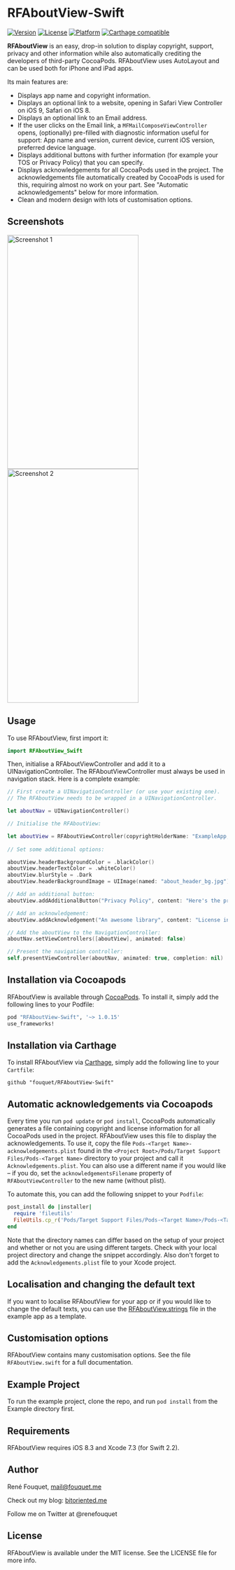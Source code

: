 # RFAboutView-Swift

[![Version](https://img.shields.io/cocoapods/v/RFAboutView-Swift.svg?style=flat)](http://cocoapods.org/pods/RFAboutView-Swift)
[![License](https://img.shields.io/cocoapods/l/RFAboutView-Swift.svg?style=flat)](http://cocoapods.org/pods/RFAboutView-Swift)
[![Platform](https://img.shields.io/cocoapods/p/RFAboutView-Swift.svg?style=flat)](http://cocoapods.org/pods/RFAboutView-Swift)
[![Carthage compatible](https://img.shields.io/badge/Carthage-compatible-4BC51D.svg?style=flat)](https://github.com/Carthage/Carthage)

**RFAboutView** is an easy, drop-in solution to display copyright, support, privacy and other information while also automatically crediting the developers of third-party CocoaPods. RFAboutView uses AutoLayout and can be used both for iPhone and iPad apps.

Its main features are:

* Displays app name and copyright information.
* Displays an optional link to a website, opening in Safari View Controller on iOS 9, Safari on iOS 8.
* Displays an optional link to an Email address.
* If the user clicks on the Email link, a `MFMailComposeViewController` opens, (optionally) pre-filled with diagnostic information useful for support: App name and version, current device, current iOS version, preferred device language.
* Displays additional buttons with further information (for example your TOS or Privacy Policy) that you can specify.
* Displays acknowledgements for all CocoaPods used in the project. The acknowledgements file automatically created by CocoaPods is used for this, requiring almost no work on your part. See "Automatic acknowledgements" below for more information.
* Clean and modern design with lots of customisation options.

## Screenshots

<img src = "https://fouquet.me/RFAboutView/screenshot1.png" alt="Screenshot 1" width="300" height="534" />
<img src = "https://fouquet.me/RFAboutView/screenshot2.png" alt="Screenshot 2" width="300" height="534" />

## Usage

To use RFAboutView, first import it:

```swift
import RFAboutView_Swift
```

Then, initialise a RFAboutViewController and add it to a UINavigationController. The RFAboutViewController must always be used in navigation stack. Here is a complete example:

```swift
// First create a UINavigationController (or use your existing one).
// The RFAboutView needs to be wrapped in a UINavigationController.

let aboutNav = UINavigationController()

// Initialise the RFAboutView:

let aboutView = RFAboutViewController(copyrightHolderName: "ExampleApp, Inc.", contactEmail: "mail@example.com", contactEmailTitle: "Contact us", websiteURL: NSURL(string: "http://example.com"), websiteURLTitle: "Our Website")
        
// Set some additional options:

aboutView.headerBackgroundColor = .blackColor()
aboutView.headerTextColor = .whiteColor()
aboutView.blurStyle = .Dark
aboutView.headerBackgroundImage = UIImage(named: "about_header_bg.jpg")

// Add an additional button:
aboutView.addAdditionalButton("Privacy Policy", content: "Here's the privacy policy")

// Add an acknowledgement:
aboutView.addAcknowledgement("An awesome library", content: "License information for the awesome library")

// Add the aboutView to the NavigationController:
aboutNav.setViewControllers([aboutView], animated: false)

// Present the navigation controller:
self.presentViewController(aboutNav, animated: true, completion: nil)
```

## Installation via Cocoapods

RFAboutView is available through [CocoaPods](http://cocoapods.org). To install
it, simply add the following lines to your Podfile:

```ruby
pod "RFAboutView-Swift", '~> 1.0.15'
use_frameworks!
```

## Installation via Carthage

To install RFAboutView via [Carthage](https://github.com/Carthage/Carthage), simply add the following line to your `Cartfile`:

```
github "fouquet/RFAboutView-Swift"
```

## Automatic acknowledgements via Cocoapods

Every time you run `pod update` or `pod install`, CocoaPods automatically generates a file containing copyright and license information for all CocoaPods used in the project. RFAboutView uses this file to display the acknowledgements. To use it, copy the file `Pods-<Target Name>-acknowledgements.plist` found in the `<Project Root>/Pods/Target Support Files/Pods-<Target Name>` directory to your project and call it `Acknowledgements.plist`. You can also use a different name if you would like – if you do, set the `acknowledgementsFilename` property of `RFAboutViewController` to the new name (without plist).

To automate this, you can add the following snippet to your `Podfile`:

```ruby
post_install do |installer|
  require 'fileutils'
  FileUtils.cp_r('Pods/Target Support Files/Pods-<Target Name>/Pods-<Target Name>-acknowledgements.plist', '<Project Dir>/Acknowledgements.plist', :remove_destination => true)
end
```
Note that the directory names can differ based on the setup of your project and whether or not you are using different targets. Check with your local project directory and change the snippet accordingly. Also don't forget to add the `Acknowledgements.plist` file to your Xcode project.


## Localisation and changing the default text

If you want to localise RFAboutView for your app or if you would like to change the default texts, you can use the [RFAboutView.strings](https://github.com/fouquet/RFAboutView/blob/master/Example/RFAboutView.strings) file in the example app as a template.

## Customisation options

RFAboutView contains many customisation options. See the file ``RFAboutView.swift`` for a full documentation.

## Example Project

To run the example project, clone the repo, and run `pod install` from the Example directory first.

## Requirements

RFAboutView requires iOS 8.3 and Xcode 7.3 (for Swift 2.2).

## Author

René Fouquet, mail@fouquet.me

Check out my blog: [bitoriented.me](http://bitoriented.me)

Follow me on Twitter at @renefouquet

## License

RFAboutView is available under the MIT license. See the LICENSE file for more info.
